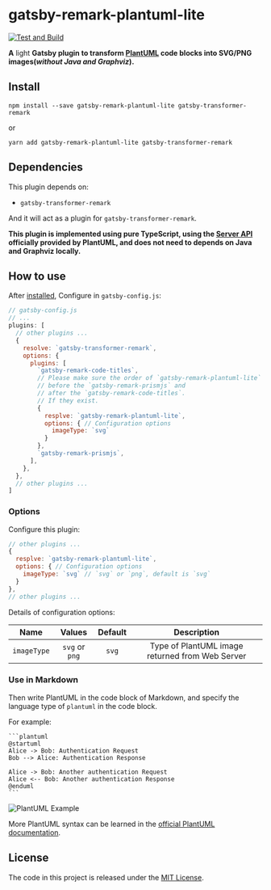 # gatsby-remark-plantuml-lite

[![Test and Build](https://github.com/Mogeko/gatsby-remark-plantuml-lite/workflows/Test%20and%20Build/badge.svg)](https://github.com/Mogeko/gatsby-remark-plantuml-lite/actions?query=workflow%3A%22Test+and+Build%22)

**A** light **Gatsby plugin to transform [PlantUML](https://plantuml.com/) code blocks into SVG/PNG images(_without Java and Graphviz_).**

## Install

```
npm install --save gatsby-remark-plantuml-lite gatsby-transformer-remark
```

or

```
yarn add gatsby-remark-plantuml-lite gatsby-transformer-remark
```

## Dependencies

This plugin depends on:

- `gatsby-transformer-remark`

And it will act as a plugin for `gatsby-transformer-remark`.

**This plugin is implemented using pure TypeScript, using the [Server API](http://www.plantuml.com/plantuml/uml/SyfFKj2rKt3CoKnELR1Io4ZDoSa70000) officially provided by PlantUML, and does not need to depends on Java and Graphviz locally.**

## How to use

After [installed](#install), Configure in `gatsby-config.js`:

```javascript
// gatsby-config.js
// ...
plugins: [
  // other plugins ...
  {
    resolve: `gatsby-transformer-remark`,
    options: {
      plugins: [
        `gatsby-remark-code-titles`,
        // Please make sure the order of `gatsby-remark-plantuml-lite`
        // before the `gatsby-remark-prismjs` and 
        // after the `gatsby-remark-code-titles`.
        // If they exist.
        {
          resplve: `gatsby-remark-plantuml-lite`,
          options: { // Configuration options
            imageType: `svg`
          }
        },
        `gatsby-remark-prismjs`,
      ],
    },
  },
  // other plugins ...
]
```

### Options

Configure this plugin:

```javascript
// other plugins ...
{
  resplve: `gatsby-remark-plantuml-lite`,
  options: { // Configuration options
    imageType: `svg` // `svg` or `png`, default is `svg`
  }
},
// other plugins ...
```

Details of configuration options:

| Name        | Values         | Default | Description                                     |
|:-----------:|:--------------:|:-------:|:-----------------------------------------------:|
| `imageType` | `svg` or `png` | `svg`   | Type of PlantUML image returned from Web Server |

### Use in Markdown

Then write PlantUML in the code block of Markdown, and specify the language type of `plantuml` in the code block.

For example:

````
```plantuml
@startuml
Alice -> Bob: Authentication Request
Bob --> Alice: Authentication Response

Alice -> Bob: Another authentication Request
Alice <-- Bob: Another authentication Response
@enduml
```
````

![PlantUML Example](https://www.plantuml.com/plantuml/svg/SoWkIImgAStDuNBCoKnELT2rKt3AJx9IS2mjoKZDAybCJYp9pCzJ24ejB4qjBk42oYde0jM05MDHLLoGdrUSoeLkM5u-K5sHGY9MGw6ARNHryQb66EwGcfS2T300)

More PlantUML syntax can be learned in the [official PlantUML documentation](https://plantuml.com/).

## License

The code in this project is released under the [MIT License](https://github.com/Mogeko/gatsby-remark-plantuml-lite/blob/master/LICENSE).
